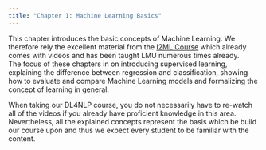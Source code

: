 ```yaml
---
title: "Chapter 1: Machine Learning Basics"
---
```

This chapter introduces the basic concepts of Machine Learning. We therefore rely the excellent material from the [I2ML Course](https://slds-lmu.github.io/i2ml/) which already comes with videos and has been taught LMU numerous times already.  
The focus of these chapters in on introducing supervised learning, explaining the difference between regression and classification, showing how to evaluate and compare Machine Learning models and formalizing the concept of learning in general.

When taking our DL4NLP course, you do not necessarily have to re-watch all of the videos if you already have proficient knowledge in this area. Nevertheless, all the explained concepts represent the basis which be build our course upon and thus we expect every student to be familiar with the content.